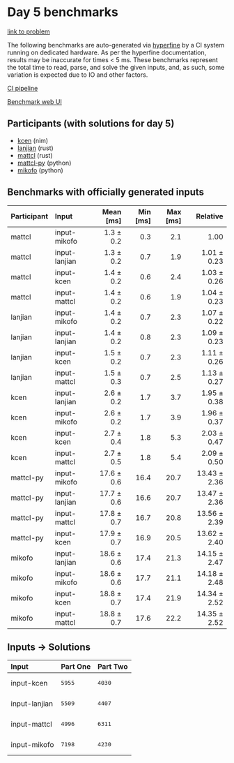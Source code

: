# Day 5 benchmarks

[link to problem](https://adventofcode.com/2024/day/5)

The following benchmarks are auto-generated via
[hyperfine](https://github.com/sharkdp/hyperfine) by a CI system running on
dedicated hardware. As per the hyperfine documentation, results may be
inaccurate for times < 5 ms. These benchmarks represent the total time to read,
parse, and solve the given inputs, and, as such, some variation is expected due
to IO and other factors.

[CI pipeline](http://ci.papercode.net:8080/teams/main/pipelines/aoc2024)

[Benchmark web UI](https://aoc.ancalagon.black)


## Participants (with solutions for day 5)

- [kcen](https://github.com/kcen/aoc2024) (nim)
- [lanjian](https://github.com/lanjian/aoc-2024) (rust)
- [mattcl](https://github.com/mattcl/aoc2024) (rust)
- [mattcl-py](https://github.com/mattcl/aoc2024-py) (python)
- [mikofo](https://github.com/mikofo/aoc2024) (python)


## Benchmarks with officially generated inputs

| Participant | Input | Mean [ms] | Min [ms] | Max [ms] | Relative |
|:---|:---|---:|---:|---:|---:|
| mattcl | input-mikofo | 1.3 ± 0.2 | 0.3 | 2.1 | 1.00 |
| mattcl | input-lanjian | 1.3 ± 0.2 | 0.7 | 1.9 | 1.01 ± 0.23 |
| mattcl | input-kcen | 1.4 ± 0.2 | 0.6 | 2.4 | 1.03 ± 0.26 |
| mattcl | input-mattcl | 1.4 ± 0.2 | 0.6 | 1.9 | 1.04 ± 0.23 |
| lanjian | input-mikofo | 1.4 ± 0.2 | 0.7 | 2.3 | 1.07 ± 0.22 |
| lanjian | input-lanjian | 1.4 ± 0.2 | 0.8 | 2.3 | 1.09 ± 0.23 |
| lanjian | input-kcen | 1.5 ± 0.2 | 0.7 | 2.3 | 1.11 ± 0.26 |
| lanjian | input-mattcl | 1.5 ± 0.3 | 0.7 | 2.5 | 1.13 ± 0.27 |
| kcen | input-lanjian | 2.6 ± 0.2 | 1.7 | 3.7 | 1.95 ± 0.38 |
| kcen | input-mikofo | 2.6 ± 0.2 | 1.7 | 3.9 | 1.96 ± 0.37 |
| kcen | input-kcen | 2.7 ± 0.4 | 1.8 | 5.3 | 2.03 ± 0.47 |
| kcen | input-mattcl | 2.7 ± 0.5 | 1.8 | 5.4 | 2.09 ± 0.50 |
| mattcl-py | input-mikofo | 17.6 ± 0.6 | 16.4 | 20.7 | 13.43 ± 2.36 |
| mattcl-py | input-lanjian | 17.7 ± 0.6 | 16.6 | 20.7 | 13.47 ± 2.36 |
| mattcl-py | input-mattcl | 17.8 ± 0.7 | 16.7 | 20.8 | 13.56 ± 2.39 |
| mattcl-py | input-kcen | 17.9 ± 0.7 | 16.9 | 20.5 | 13.62 ± 2.40 |
| mikofo | input-lanjian | 18.6 ± 0.6 | 17.4 | 21.3 | 14.15 ± 2.47 |
| mikofo | input-mikofo | 18.6 ± 0.6 | 17.7 | 21.1 | 14.18 ± 2.48 |
| mikofo | input-kcen | 18.8 ± 0.7 | 17.4 | 21.9 | 14.34 ± 2.52 |
| mikofo | input-mattcl | 18.8 ± 0.7 | 17.6 | 22.2 | 14.35 ± 2.52 |


## Inputs -> Solutions

| Input | Part One | Part Two |
|:---|:---|:---|
|input-kcen|<pre>5955</pre>|<pre>4030</pre>|
|input-lanjian|<pre>5509</pre>|<pre>4407</pre>|
|input-mattcl|<pre>4996</pre>|<pre>6311</pre>|
|input-mikofo|<pre>7198</pre>|<pre>4230</pre>|